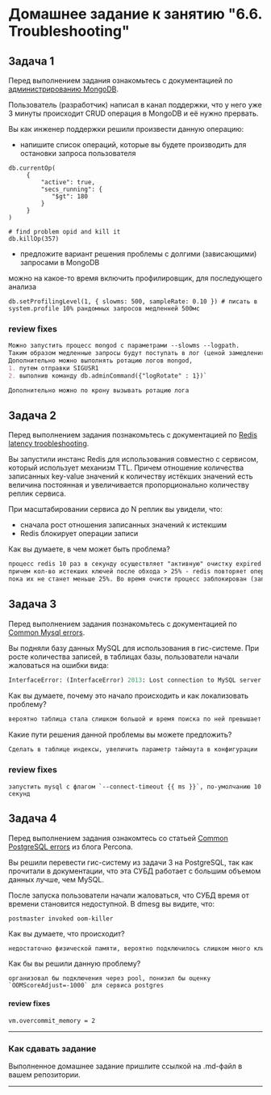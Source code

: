 # Домашнее задание к занятию "6.6. Troubleshooting"

## Задача 1

Перед выполнением задания ознакомьтесь с документацией по [администрированию MongoDB](https://docs.mongodb.com/manual/administration/).

Пользователь (разработчик) написал в канал поддержки, что у него уже 3 минуты происходит CRUD операция в MongoDB и её
нужно прервать.

Вы как инженер поддержки решили произвести данную операцию:
- напишите список операций, которые вы будете производить для остановки запроса пользователя
```shell
db.currentOp(
     {
         "active": true,
         "secs_running": {
            "$gt": 180
         }
     }
)

# find problem opid and kill it  
db.killOp(357) 

```
- предложите вариант решения проблемы с долгими (зависающими) запросами в MongoDB

можно на какое-то время включить профилировщик, для последующего анализа
```shell
db.setProfilingLevel(1, { slowms: 500, sampleRate: 0.10 }) # писать в system.profile 10% рандомных запросов медленней 500мс
```

### review fixes
```markdown
Можно запустить процесс mongod с параметрами --slowms --logpath.
Таким образом медленные запросы будут поступать в лог (ценой замедления БД!)
Дополнительно можно выполнять ротацию логов mongod, 
1. путем отправки SIGUSR1
2. выполнив команду db.adminCommand({"logRotate" : 1})`

Дополнительно можно по крону вызывать ротацию лога
```

## Задача 2

Перед выполнением задания познакомьтесь с документацией по [Redis latency troobleshooting](https://redis.io/topics/latency).

Вы запустили инстанс Redis для использования совместно с сервисом, который использует механизм TTL.
Причем отношение количества записанных key-value значений к количеству истёкших значений есть величина постоянная и
увеличивается пропорционально количеству реплик сервиса.

При масштабировании сервиса до N реплик вы увидели, что:
- сначала рост отношения записанных значений к истекшим
- Redis блокирует операции записи

Как вы думаете, в чем может быть проблема?

```markdown
процесс redis 10 раз в секунду осуществляет "активную" очистку expired ключей, 
причем кол-во истекших ключей после обхода > 25% - redis повторяет операцию до тех пор, 
пока их не станет меньше 25%. Во время очисти процесс заблокирован (запись/чтение невозможно).
```

## Задача 3

Перед выполнением задания познакомьтесь с документацией по [Common Mysql errors](https://dev.mysql.com/doc/refman/8.0/en/common-errors.html).

Вы подняли базу данных MySQL для использования в гис-системе. При росте количества записей, в таблицах базы,
пользователи начали жаловаться на ошибки вида:
```python
InterfaceError: (InterfaceError) 2013: Lost connection to MySQL server during query u'SELECT..... '
```

Как вы думаете, почему это начало происходить и как локализовать проблему?
```markdown
вероятно таблица стала слишком большой и время поиска по ней превышает таймаут указанный в конфигурации
```

Какие пути решения данной проблемы вы можете предложить?

```markdown
Сделать в таблице индексы, увеличить параметр таймаута в конфигурации
```

### review fixes
```shell
запустить mysql с флагом `--connect-timeout {{ ms }}`, по-умолчанию 10 секунд
```

## Задача 4

Перед выполнением задания ознакомтесь со статьей [Common PostgreSQL errors](https://www.percona.com/blog/2020/06/05/10-common-postgresql-errors/) из блога Percona.

Вы решили перевести гис-систему из задачи 3 на PostgreSQL, так как прочитали в документации, что эта СУБД работает с
большим объемом данных лучше, чем MySQL.

После запуска пользователи начали жаловаться, что СУБД время от времени становится недоступной. В dmesg вы видите, что:

`postmaster invoked oom-killer`

Как вы думаете, что происходит?

```markdown
недостаточно физической памяти, вероятно подключилось слишком много клиентов и для них выделилось слишком много памяти
```

Как бы вы решили данную проблему?
```shell
организовал бы подключения через pool, понизил бы оценку `OOMScoreAdjust=-1000` для сервиса postgres
```

#### review fixes

```shell
vm.overcommit_memory = 2
```
---

### Как cдавать задание

Выполненное домашнее задание пришлите ссылкой на .md-файл в вашем репозитории.

---
